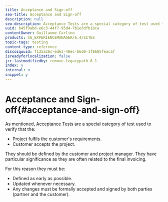 ```yaml
---
title: Acceptance and Sign-off
seo-title: Acceptance and Sign-off
description: null
seo-description: Acceptance Tests are a special category of test used to verify that the project fulfils the customer's requirements and that the customer accepts the project
uuid: b45f9abd-e6c3-44f7-95d4-7b1e5dfb18ca
contentOwner: Guillaume Carlino
products: SG_EXPERIENCEMANAGER/6.4/SITES
topic-tags: testing
content-type: reference
discoiquuid: f135a36c-ed63-48ec-b6d0-1f8605feacaf
isreadyforlocalization: false
jcr-lastmodifiedby: remove-legacypath-6-1
index: y
internal: n
snippet: y
---
```


# Acceptance and Sign-off{#acceptance-and-sign-off}

As mentioned, [Acceptance Tests](../../developing/using/planning.md#acceptancetests) are a special category of test used to verify that the:

* Project fulfils the customer's requirements.
* Customer accepts the project.

They should be defined by the customer and project manager. They have particular significance as they are often related to the final invoicing.

For this reason they must be:

* Defined as early as possible.
* Updated whenever necessary.
* Any changes must be formally accepted and signed by both parties (partner and the customer).

